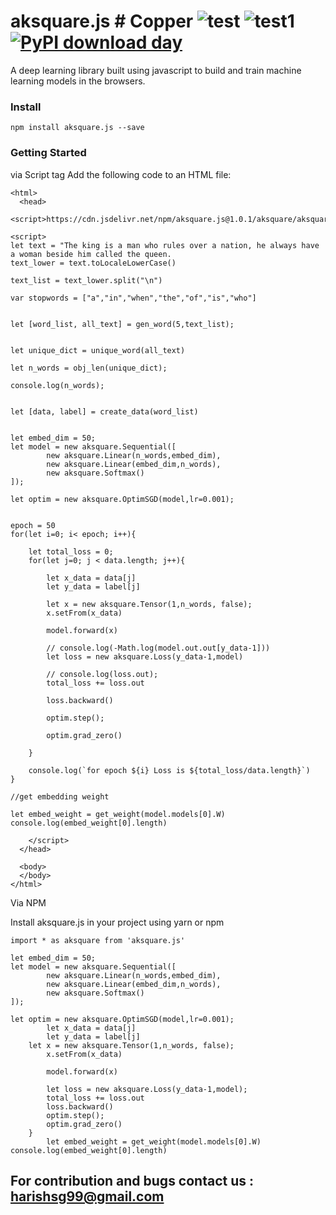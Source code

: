 # aksquare.js # Copper ![test](https://forthebadge.com/images/badges/made-with-javascript.svg) ![test1](https://forthebadge.com/images/badges/built-with-love.svg) [![PyPI download day](https://img.shields.io/pypi/dd/ansicolortags.svg)](https://www.npmjs.com/package/aksquare.js)

A deep learning library built using javascript to build and train machine learning models in the browsers.

### Install
```
npm install aksquare.js --save
```

### Getting Started

via Script tag
Add the following code to an HTML file:

```
<html>
  <head>
  <script>https://cdn.jsdelivr.net/npm/aksquare.js@1.0.1/aksquare/aksquare.min.js</script>

<script>     
let text = "The king is a man who rules over a nation, he always have a woman beside him called the queen.
text_lower = text.toLocaleLowerCase()

text_list = text_lower.split("\n")

var stopwords = ["a","in","when","the","of","is","who"]


let [word_list, all_text] = gen_word(5,text_list);


let unique_dict = unique_word(all_text)

let n_words = obj_len(unique_dict);

console.log(n_words);


let [data, label] = create_data(word_list)


let embed_dim = 50;
let model = new aksquare.Sequential([
        new aksquare.Linear(n_words,embed_dim),
        new aksquare.Linear(embed_dim,n_words),
        new aksquare.Softmax()
]);

let optim = new aksquare.OptimSGD(model,lr=0.001);


epoch = 50
for(let i=0; i< epoch; i++){

    let total_loss = 0;
    for(let j=0; j < data.length; j++){

        let x_data = data[j]
        let y_data = label[j]

        let x = new aksquare.Tensor(1,n_words, false);
        x.setFrom(x_data)

        model.forward(x)

        // console.log(-Math.log(model.out.out[y_data-1]))
        let loss = new aksquare.Loss(y_data-1,model)

        // console.log(loss.out);
        total_loss += loss.out

        loss.backward()

        optim.step();

        optim.grad_zero()

    }

    console.log(`for epoch ${i} Loss is ${total_loss/data.length}`)
}

//get embedding weight

let embed_weight = get_weight(model.models[0].W)
console.log(embed_weight[0].length)

    </script> 
  </head>
 
  <body>
  </body>
</html>

```
Via NPM

Install aksquare.js in your project using yarn or npm

```
import * as aksquare from 'aksquare.js'

let embed_dim = 50;
let model = new aksquare.Sequential([
        new aksquare.Linear(n_words,embed_dim),
        new aksquare.Linear(embed_dim,n_words),
        new aksquare.Softmax()
]);

let optim = new aksquare.OptimSGD(model,lr=0.001);
		let x_data = data[j]
        let y_data = label[j]
	let x = new aksquare.Tensor(1,n_words, false);
        x.setFrom(x_data)

        model.forward(x)

        let loss = new aksquare.Loss(y_data-1,model);
        total_loss += loss.out
		loss.backward()
		optim.step();
		optim.grad_zero()
	}
		let embed_weight = get_weight(model.models[0].W)
console.log(embed_weight[0].length)
```
## For contribution and bugs contact us : harishsg99@gmail.com
